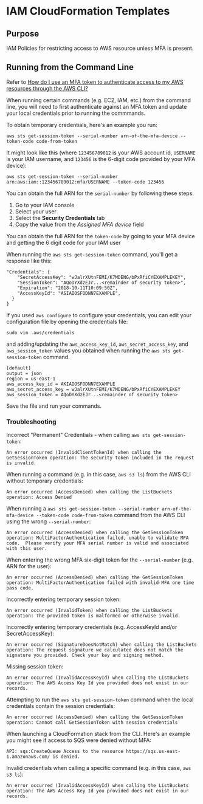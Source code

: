 # IAM CloudFormation Templates

## Purpose

IAM Policies for restricting access to AWS resource unless MFA is present.

## Running from the Command Line

Refer to [How do I use an MFA token to authenticate access to my AWS resources through the AWS CLI?](https://aws.amazon.com/premiumsupport/knowledge-center/authenticate-mfa-cli/)

When running certain commands (e.g. EC2, IAM, etc.) from the command line, you will need to first authenticate against an MFA token and update your local credentials prior to running the commmands. 

To obtain temporary credentials, here's an example you run:

```aws sts get-session-token --serial-number arn-of-the-mfa-device --token-code code-from-token```

It might look like this (where `123456789012` is your AWS account id, `USERNAME` is your IAM username, and `123456` is the 6-digit code provided by your MFA device):

```aws sts get-session-token --serial-number arn:aws:iam::123456789012:mfa/USERNAME --token-code 123456```

You can obtain the full ARN for the `serial-number` by following these steps:

1. Go to your IAM console
2. Select your user
3. Select the **Security Credentials** tab
4. Copy the value from the *Assigned MFA device* field

You can obtain the full ARN for the `token-code` by going to your MFA device and getting the 6 digit code for your IAM user

When running the `aws sts get-session-token` command, you'll get a response like this: 

```{
"Credentials": {
    "SecretAccessKey": "wJalrXUtnFEMI/K7MDENG/bPxRfiCYEXAMPLEKEY",
    "SessionToken": "AQoDYXdzEJr...<remainder of security token>",
    "Expiration": "2018-10-11T10:09:50Z",
    "AccessKeyId": "ASIAIOSFODNN7EXAMPLE",
  }
}
```

If you used `aws configure` to configure your credentials, you can edit your configuration file by opening the credentials file:

```sudo vim .aws/credentials```

and adding/updating the `aws_access_key_id`, `aws_secret_access_key`, and `aws_session_token` values you obtained when running the `aws sts get-session-token` command.

```
[default]
output = json
region = us-east-1
aws_access_key_id = AKIAIOSFODNN7EXAMPLE
aws_secret_access_key = wJalrXUtnFEMI/K7MDENG/bPxRfiCYEXAMPLEKEY
aws_session_token = AQoDYXdzEJr...<remainder of security token>
```

Save the file and run your commands.

### Troubleshooting


Incorrect "Permanent" Credentials - when calling `aws sts get-session-token`: 

```An error occurred (InvalidClientTokenId) when calling the GetSessionToken operation: The security token included in the request is invalid.```

When running a command (e.g. in this case, `aws s3 ls`) from the AWS CLI without temporary credentials:

```An error occurred (AccessDenied) when calling the ListBuckets operation: Access Denied```

When running a `aws sts get-session-token --serial-number arn-of-the-mfa-device --token-code code-from-token` command from the AWS CLI using the wrong `--serial-number`: 

```An error occurred (AccessDenied) when calling the GetSessionToken operation: MultiFactorAuthentication failed, unable to validate MFA code.  Please verify your MFA serial number is valid and associated with this user.```


When entering the wrong MFA six-digit token for the `--serial-number` (e.g. ARN for the user): 

```An error occurred (AccessDenied) when calling the GetSessionToken operation: MultiFactorAuthentication failed with invalid MFA one time pass code.```

Incorrectly entering temporary session token: 

```An error occurred (InvalidToken) when calling the ListBuckets operation: The provided token is malformed or otherwise invalid.```

Incorrectly entering temporary credentials (e.g. AccessKeyId and/or SecretAccessKey):

```An error occurred (SignatureDoesNotMatch) when calling the ListBuckets operation: The request signature we calculated does not match the signature you provided. Check your key and signing method.```

Missing session token:

```An error occurred (InvalidAccessKeyId) when calling the ListBuckets operation: The AWS Access Key Id you provided does not exist in our records.```

Attempting to run the `aws sts get-session-token` command when the local credentials contain the session credentials:

```An error occurred (AccessDenied) when calling the GetSessionToken operation: Cannot call GetSessionToken with session credentials```

When launching a CloudFormation stack from the CLI. Here's an example you might see if access to SQS were denied without MFA: 

```API: sqs:CreateQueue Access to the resource https://sqs.us-east-1.amazonaws.com/ is denied.```

Invalid credentials when calling a specific command (e.g. in this case, `aws s3 ls`): 

```An error occurred (InvalidAccessKeyId) when calling the ListBuckets operation: The AWS Access Key Id you provided does not exist in our records.```

